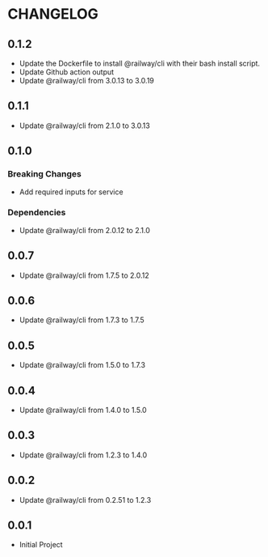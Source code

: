 # CHANGELOG

## 0.1.2

* Update the Dockerfile to install @railway/cli with their bash install script.
* Update Github action output
* Update @railway/cli from 3.0.13 to 3.0.19

## 0.1.1

* Update @railway/cli from 2.1.0 to 3.0.13

## 0.1.0

### Breaking Changes

* Add required inputs for service

### Dependencies

* Update @railway/cli from 2.0.12 to 2.1.0

## 0.0.7

* Update @railway/cli from 1.7.5 to 2.0.12

## 0.0.6

* Update @railway/cli from 1.7.3 to 1.7.5

## 0.0.5

* Update @railway/cli from 1.5.0 to 1.7.3

## 0.0.4

* Update @railway/cli from 1.4.0 to 1.5.0

## 0.0.3

* Update @railway/cli from 1.2.3 to 1.4.0

## 0.0.2

* Update @railway/cli from 0.2.51 to 1.2.3

## 0.0.1

* Initial Project
